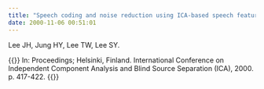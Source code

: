 ```yaml
---
title: "Speech coding and noise reduction using ICA-based speech features."
date: 2000-11-06 00:51:01
---
```


Lee JH, Jung HY, Lee TW, Lee SY. 

{{<format bright-green>}}
In: Proceedings; Helsinki, Finland. International Conference on Independent Component Analysis and Blind Source Separation (ICA), 2000. p. 417-422.
{{</format>}}